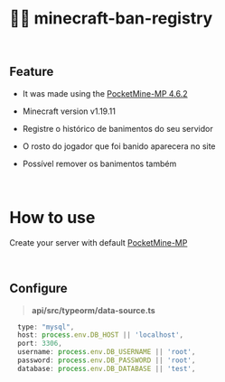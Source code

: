 # 👩‍💻 **minecraft-ban-registry**

<br>

## Feature

- It was made using the [PocketMine-MP 4.6.2](https://github.com/pmmp/PocketMine-MP/releases/tag/4.6.2)
- Minecraft version v1.19.11
- Registre o histórico de banimentos do seu servidor
- O rosto do jogador que foi banido aparecera no site
- Possível remover os banimentos também

  <br>

# How to use

Create your server with default [PocketMine-MP](https://doc.pmmp.io/en/rtfd/installation.html)

  <br>
  
## Configure

> **api/src/typeorm/data-source.ts**

```javascript
  type: "mysql",
  host: process.env.DB_HOST || 'localhost',
  port: 3306,
  username: process.env.DB_USERNAME || 'root',
  password: process.env.DB_PASSWORD || 'root',
  database: process.env.DB_DATABASE || 'test',
```
